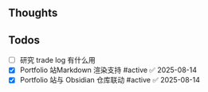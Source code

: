 ## Thoughts

## Todos
- [ ] 研究 trade log 有什么用
- [x] Portfolio 站Markdown 渲染支持 #active ✅ 2025-08-14
- [x] Portfolio 站与 Obsidian 仓库联动 #active ✅ 2025-08-14
